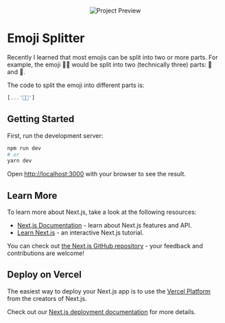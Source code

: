 <p align="center">
    <img src="https://lol.spin.rip/r/spin_A8DYcKENIX.png" alt="Project Preview" />
</p>

# Emoji Splitter

Recently I learned that most emojis can be split into two or more parts. For example, the emoji 🧑‍🌾 would be split into two (technically three) parts: 🧑 and 🌾.

The code to split the emoji into different parts is:
```javascript
[...'🧑‍🌾']
```

## Getting Started

First, run the development server:

```bash
npm run dev
# or
yarn dev
```

Open [http://localhost:3000](http://localhost:3000) with your browser to see the result.

## Learn More

To learn more about Next.js, take a look at the following resources:

- [Next.js Documentation](https://nextjs.org/docs) - learn about Next.js features and API.
- [Learn Next.js](https://nextjs.org/learn) - an interactive Next.js tutorial.

You can check out [the Next.js GitHub repository](https://github.com/vercel/next.js/) - your feedback and contributions are welcome!

## Deploy on Vercel

The easiest way to deploy your Next.js app is to use the [Vercel Platform](https://vercel.com/new?utm_medium=default-template&filter=next.js&utm_source=create-next-app&utm_campaign=create-next-app-readme) from the creators of Next.js.

Check out our [Next.js deployment documentation](https://nextjs.org/docs/deployment) for more details.
